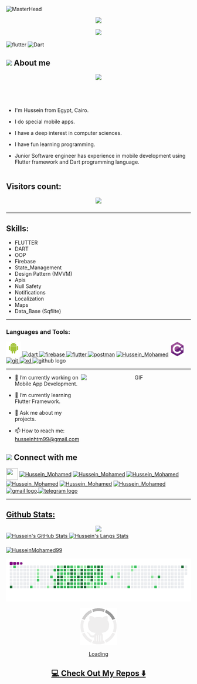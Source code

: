 ![MasterHead](https://miro.medium.com/max/1400/1*vkfI4nFNheC5v0p7wzDtGg.gif)


 <p align="center">
        <img src="https://readme-typing-svg.herokuapp.com?color=%236FDA44&size=32&center=true&vCenter=true&width=600&height=50&lines=Hi+there+I'm+Hussein+👨‍💻+%F0%9F%91%8B;Mobile+Application+Developer+👨‍💻;Junior+Flutter+Developer+👨‍💻" />
  </p>

<p align="center">
  <a href="https://github.com/DenverCoder1/readme-typing-svg"><img src="https://readme-typing-svg.herokuapp.com?color=F70000&height=60&lines=SoftWare+Engineering+Student+;Junior+Flutter+Developer&center=true&width=500&height=50"></a>
</p>

![flutter](https://img.shields.io/badge/Flutter-Framework-green?logo=flutter)
![Dart](https://img.shields.io/badge/Dart-Language-blue?logo=dart)
<br>  
  
## <img src = "https://user-images.githubusercontent.com/63050133/156777293-72a6e681-2582-4a9d-ad92-09d1181d47c7.gif" width = 30>  About me

<div align="center">
  <img height="500" src="https://user-images.githubusercontent.com/63050133/156676671-d5b2e362-97d4-4404-9447-dd71ddfea82f.gif"  />
</div>

###
<br><br>
- I'm Hussein from Egypt, Cairo.<br>
 
- I do special mobile apps.<br>

- I have a deep interest in computer sciences.<br>

- I have fun learning programming.<br> 

- Junior Software engineer has experience in mobile development using Flutter framework and Dart programming language. 
<br><br>
  
 ## Visitors count:
  
<!-- <p align="center"> <img src="https://komarev.com/ghpvc/?username=HusseinMohamed99&label=Visitors&color=blue&style=plastic" alt="gauravsingh9356" /> </p> -->
<div align="center">
  <img src="https://profile-counter.glitch.me/HusseinMohamed99/count.svg?"  />
</div>

###

<!-- <p align="center"> <img src="https://komarev.com/ghpvc/?username=HusseinMohamed99&label=Visitors&color=blue&style=plastic" alt="gauravsingh9356" /> </p> -->


<hr>
  
## Skills:  
* FLUTTER
* DART
* OOP                          
* Firebase
* State_Management
* Design Pattern (MVVM)
* Apis
* Null Safety
* Notifications
* Localization
* Maps
* Data_Base (Sqflite)
<hr>


<!-- 👋💙 🤝 -->
<!-- <p align="center"> <img src="https://komarev.com/ghpvc/?username=HusseinMohamed99&label=Visitors&color=blue&style=plastic" alt="gauravsingh9356" /> </p> -->


<h3 align="left">Languages and Tools:</h3>
<p align="left"> <a href="https://developer.android.com" target="_blank" rel="noreferrer"> <img src="https://raw.githubusercontent.com/devicons/devicon/master/icons/android/android-original-wordmark.svg" alt="android" width="40" height="40"/>
 </a> <a href="https://dart.dev" target="_blank" rel="noreferrer"> <img src="https://www.vectorlogo.zone/logos/dartlang/dartlang-icon.svg" alt="dart" width="40" height="40"/> </a> <a href="https://firebase.google.com/" target="_blank" rel="noreferrer"> <img src="https://www.vectorlogo.zone/logos/firebase/firebase-icon.svg" alt="firebase" width="40" height="40"/> </a> <a href="https://flutter.dev" target="_blank" rel="noreferrer"> <img src="https://www.vectorlogo.zone/logos/flutterio/flutterio-icon.svg" alt="flutter" width="40" height="40"/>  </a> <a href="https://postman.com" target="_blank" rel="noreferrer"> <img src="https://www.vectorlogo.zone/logos/getpostman/getpostman-icon.svg" alt="postman" width="40" height="40"/></a>
   <a href="https://twitter.com/Hussein93621667" target="blank"><img src="https://raw.githubusercontent.com/rahuldkjain/github-profile-readme-generator/master/src/images/icons/Software/figma.svg" alt="Hussein_Mohamed" height="40" width="40" /></a>
</a> <a href="https://www.w3schools.com/cs/" target="_blank" rel="noreferrer"> <img src="https://raw.githubusercontent.com/devicons/devicon/master/icons/csharp/csharp-original.svg" alt="csharp" width="40" height="40"/> </a> <a href="https://git-scm.com/" target="_blank" rel="noreferrer"> <img src="https://www.vectorlogo.zone/logos/git-scm/git-scm-icon.svg" alt="git" width="40" height="40"/> <a href="https://www.adobe.com/products/xd.html" target="_blank" rel="noreferrer"> <img src="https://cdn.worldvectorlogo.com/logos/adobe-xd.svg" alt="xd" width="40" height="40"/> </a> 
  <img src="https://cdn.jsdelivr.net/gh/devicons/devicon/icons/github/github-original.svg" height="40" width="52" alt="github logo"  />
</p>
<hr>


<!-- 👋💙 🤝 -->
<!-- <p align="center"> <img src="https://komarev.com/ghpvc/?username=HusseinMohamed99&label=Visitors&color=blue&style=plastic" alt="gauravsingh9356" /> </p> -->

<a target="_blank" align="center">
  <img align="right" top="500" height="200" width="300" alt="GIF" src="https://media.giphy.com/media/M9gbBd9nbDrOTu1Mqx/giphy.gif">
</a>

- 🔭 I’m currently working on Mobile App Development. 

- 🌱 I’m currently learning Flutter Framework.  
 
- 💬 Ask me about my projects. 

- 📫 How to reach me:  husseinhtm99@gmail.com
 


<!-- 👋💙 🤝 -->
<!-- <p align="center"> <img src="https://komarev.com/ghpvc/?username=HusseinMohamed99&label=Visitors&color=blue&style=plastic" alt="gauravsingh9356" /> </p> -->

## <img src="https://media.giphy.com/media/iY8CRBdQXODJSCERIr/giphy.gif" width="35"> Connect with me
<p align="left">
<a href="https://zaap.bio/HusseinMohamed" target="_blank" rel="noreferrer"><img align="center" src="https://uploads-ssl.webflow.com/6026bc921eff07d61a132750/602843b7b4409e5ea0cbcc1c_social-logo-2.png" width="32" height="32" /></a>
 <a href="http://wa.me/+201022731520/" target="blank"><img align="center" src="https://raw.githubusercontent.com/rahuldkjain/github-profile-readme-generator/master/src/images/icons/Social/whatsapp.svg" alt="Hussein_Mohamed" height="30" width="40" /></a>
<a href="https://www.linkedin.com/in/hussein99" target="blank"><img align="center" src="https://raw.githubusercontent.com/rahuldkjain/github-profile-readme-generator/master/src/images/icons/Social/linked-in-alt.svg" alt="Hussein_Mohamed" height="30" width="40" /></a>
<a href="https://www.facebook.com/Hussein.M.A.99" target="blank"><img align="center" src="https://raw.githubusercontent.com/rahuldkjain/github-profile-readme-generator/master/src/images/icons/Social/facebook.svg" alt="Hussein_Mohamed" height="30" width="40" /></a>
<a href="https://www.instagram.com/husseinhtm" target="blank"><img align="center" src="https://raw.githubusercontent.com/rahuldkjain/github-profile-readme-generator/master/src/images/icons/Social/instagram.svg" alt="Hussein_Mohamed" height="30" width="40" /></a>
 <a href="https://twitter.com/Hussein93621667" target="blank"><img align="center" src="https://raw.githubusercontent.com/rahuldkjain/github-profile-readme-generator/master/src/images/icons/Social/twitter.svg" alt="Hussein_Mohamed" height="30" width="40" /></a>
   <a href="https://github.com/HusseinMohamed99/" target="blank"><img align="center" src="https://raw.githubusercontent.com/rahuldkjain/github-profile-readme-generator/master/src/images/icons/Social/github.svg" alt="Hussein_Mohamed" height="30" width="40" /></a>
   <a href="mailto:hm15520222@gmail.com" target="_blank" rel="noreferrer"><img align="center" src="https://raw.githubusercontent.com/maurodesouza/profile-readme-generator/master/src/assets/icons/social/gmail/default.svg" width="40" height="30" alt="gmail logo"  />
<a href="https://web.telegram.org/z/"><img align="center" src="https://raw.githubusercontent.com/maurodesouza/profile-readme-generator/master/src/assets/icons/social/telegram/default.svg" width="40" height="30" alt="telegram logo"  />
</p>

<hr>
     
## Github Stats:
<div align="center">
  <img src="https://github-profile-summary-cards.vercel.app/api/cards/profile-details?username=HusseinMohamed99&theme=github_dark"/>

<div align="left">
<img src="https://github-readme-stats.vercel.app/api?show_icons=true&theme=github_dark&username=HusseinMohamed99"  alt="Hussein's GitHub Stats "  />
<img src="https://github-readme-stats.vercel.app/api/top-langs?theme=github_dark&layout=compact&username=HusseinMohamed99" height="195"  alt="Hussein's Langs Stats"  />
</div>

###
<p align="left"><img src="https://github-readme-streak-stats.herokuapp.com/?user=HusseinMohamed99&theme=algolia" alt="HusseinMohamed99" /></p>



![snake gif](https://github.com/HusseinMohamed99/HusseinMohamed99/blob/main/github-contribution-grid-snake.gif)
      </div>
    <div align=center>
        <img src="https://raw.githubusercontent.com/AhmedFathyDev/AhmedFathyDev/main/GitHub.gif" alt="GitHub Octocat Logo" height="100">
        <p>Loading</p>
    </div>
</div>
<h2  align="center">💻 Check Out My Repos ⬇️ </h2>
